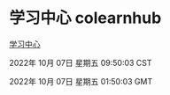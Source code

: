 # 学习中心 colearnhub
[学习中心](http://27.19.33.125:56308/colearnhub/)

2022年 10月 07日 星期五 09:50:03 CST

2022年 10月 07日 星期五 01:50:03 GMT

